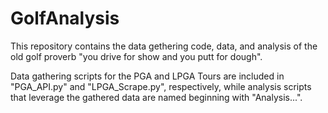 # GolfAnalysis
This repository contains the data gethering code, data, and analysis of the old golf proverb "you drive for show and you putt for dough".

Data gathering scripts for the PGA and LPGA Tours are included in "PGA_API.py" and "LPGA_Scrape.py", respectively, while analysis scripts that leverage the gathered data are named beginning with "Analysis...".
